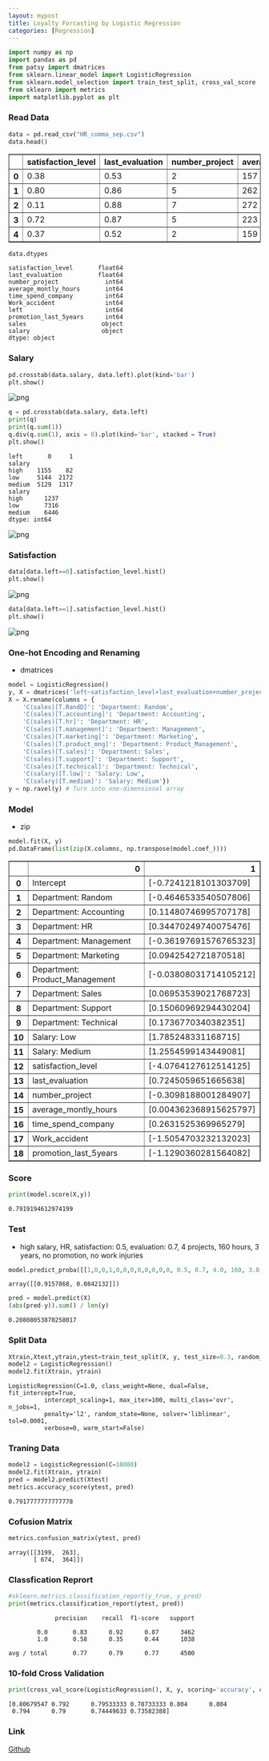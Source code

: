 ```yaml
---
layout: mypost
title: Loyalty Forcasting by Logistic Regression
categories: [Regression]
---
```


```python
import numpy as np 
import pandas as pd 
from patsy import dmatrices 
from sklearn.linear_model import LogisticRegression 
from sklearn.model_selection import train_test_split, cross_val_score 
from sklearn import metrics 
import matplotlib.pyplot as plt 
```

### Read Data


```python
data = pd.read_csv("HR_comma_sep.csv")
data.head()
```




<div>
<style scoped>
    .dataframe tbody tr th:only-of-type {
        vertical-align: middle;
    }

    .dataframe tbody tr th {
        vertical-align: top;
    }

    .dataframe thead th {
        text-align: right;
    }
</style>
<table border="1" class="dataframe">
  <thead>
    <tr style="text-align: right;">
      <th></th>
      <th>satisfaction_level</th>
      <th>last_evaluation</th>
      <th>number_project</th>
      <th>average_montly_hours</th>
      <th>time_spend_company</th>
      <th>Work_accident</th>
      <th>left</th>
      <th>promotion_last_5years</th>
      <th>sales</th>
      <th>salary</th>
    </tr>
  </thead>
  <tbody>
    <tr>
      <th>0</th>
      <td>0.38</td>
      <td>0.53</td>
      <td>2</td>
      <td>157</td>
      <td>3</td>
      <td>0</td>
      <td>1</td>
      <td>0</td>
      <td>sales</td>
      <td>low</td>
    </tr>
    <tr>
      <th>1</th>
      <td>0.80</td>
      <td>0.86</td>
      <td>5</td>
      <td>262</td>
      <td>6</td>
      <td>0</td>
      <td>1</td>
      <td>0</td>
      <td>sales</td>
      <td>medium</td>
    </tr>
    <tr>
      <th>2</th>
      <td>0.11</td>
      <td>0.88</td>
      <td>7</td>
      <td>272</td>
      <td>4</td>
      <td>0</td>
      <td>1</td>
      <td>0</td>
      <td>sales</td>
      <td>medium</td>
    </tr>
    <tr>
      <th>3</th>
      <td>0.72</td>
      <td>0.87</td>
      <td>5</td>
      <td>223</td>
      <td>5</td>
      <td>0</td>
      <td>1</td>
      <td>0</td>
      <td>sales</td>
      <td>low</td>
    </tr>
    <tr>
      <th>4</th>
      <td>0.37</td>
      <td>0.52</td>
      <td>2</td>
      <td>159</td>
      <td>3</td>
      <td>0</td>
      <td>1</td>
      <td>0</td>
      <td>sales</td>
      <td>low</td>
    </tr>
  </tbody>
</table>
</div>




```python
data.dtypes
```




    satisfaction_level       float64
    last_evaluation          float64
    number_project             int64
    average_montly_hours       int64
    time_spend_company         int64
    Work_accident              int64
    left                       int64
    promotion_last_5years      int64
    sales                     object
    salary                    object
    dtype: object



### Salary


```python
pd.crosstab(data.salary, data.left).plot(kind='bar')
plt.show()
```


![png](kernel2_5_0.png)



```python
q = pd.crosstab(data.salary, data.left)
print(q)
print(q.sum(1))
q.div(q.sum(1), axis = 0).plot(kind='bar', stacked = True)
plt.show()
```

    left       0     1
    salary            
    high    1155    82
    low     5144  2172
    medium  5129  1317
    salary
    high      1237
    low       7316
    medium    6446
    dtype: int64



![png](kernel2_6_1.png)


### Satisfaction


```python
data[data.left==0].satisfaction_level.hist()
plt.show()
```


![png](kernel2_8_0.png)



```python
data[data.left==1].satisfaction_level.hist()
plt.show()
```


![png](kernel2_9_0.png)


### One-hot Encoding and Renaming
* dmatrices


```python
model = LogisticRegression()
y, X = dmatrices('left~satisfaction_level+last_evaluation+number_project+average_montly_hours+time_spend_company+Work_accident+promotion_last_5years+C(sales)+C(salary)', data, return_type='dataframe')
X = X.rename(columns = {
    'C(sales)[T.RandD]': 'Department: Random',
    'C(sales)[T.accounting]': 'Department: Accounting',
    'C(sales)[T.hr]': 'Department: HR',
    'C(sales)[T.management]': 'Department: Management',
    'C(sales)[T.marketing]': 'Department: Marketing',
    'C(sales)[T.product_mng]': 'Department: Product_Management',
    'C(sales)[T.sales]': 'Department: Sales',
    'C(sales)[T.support]': 'Department: Support',
    'C(sales)[T.technical]': 'Department: Technical',
    'C(salary)[T.low]': 'Salary: Low',
    'C(salary)[T.medium]': 'Salary: Medium'}) 
y = np.ravel(y) # Turn into one-dimensional array
```

### Model
* zip


```python
model.fit(X, y)
pd.DataFrame(list(zip(X.columns, np.transpose(model.coef_))))
```




<div>
<style scoped>
    .dataframe tbody tr th:only-of-type {
        vertical-align: middle;
    }

    .dataframe tbody tr th {
        vertical-align: top;
    }

    .dataframe thead th {
        text-align: right;
    }
</style>
<table border="1" class="dataframe">
  <thead>
    <tr style="text-align: right;">
      <th></th>
      <th>0</th>
      <th>1</th>
    </tr>
  </thead>
  <tbody>
    <tr>
      <th>0</th>
      <td>Intercept</td>
      <td>[-0.7241218101303709]</td>
    </tr>
    <tr>
      <th>1</th>
      <td>Department: Random</td>
      <td>[-0.4646533540507806]</td>
    </tr>
    <tr>
      <th>2</th>
      <td>Department: Accounting</td>
      <td>[0.11480746995707178]</td>
    </tr>
    <tr>
      <th>3</th>
      <td>Department: HR</td>
      <td>[0.34470249740075476]</td>
    </tr>
    <tr>
      <th>4</th>
      <td>Department: Management</td>
      <td>[-0.36197691576765323]</td>
    </tr>
    <tr>
      <th>5</th>
      <td>Department: Marketing</td>
      <td>[0.0942542721870518]</td>
    </tr>
    <tr>
      <th>6</th>
      <td>Department: Product_Management</td>
      <td>[-0.03808031714105212]</td>
    </tr>
    <tr>
      <th>7</th>
      <td>Department: Sales</td>
      <td>[0.06953539021768723]</td>
    </tr>
    <tr>
      <th>8</th>
      <td>Department: Support</td>
      <td>[0.15060969294430204]</td>
    </tr>
    <tr>
      <th>9</th>
      <td>Department: Technical</td>
      <td>[0.1736770340382351]</td>
    </tr>
    <tr>
      <th>10</th>
      <td>Salary: Low</td>
      <td>[1.785248331168715]</td>
    </tr>
    <tr>
      <th>11</th>
      <td>Salary: Medium</td>
      <td>[1.2554599143449081]</td>
    </tr>
    <tr>
      <th>12</th>
      <td>satisfaction_level</td>
      <td>[-4.0764127612514125]</td>
    </tr>
    <tr>
      <th>13</th>
      <td>last_evaluation</td>
      <td>[0.7245059651665638]</td>
    </tr>
    <tr>
      <th>14</th>
      <td>number_project</td>
      <td>[-0.3098188001284907]</td>
    </tr>
    <tr>
      <th>15</th>
      <td>average_montly_hours</td>
      <td>[0.004362368915625797]</td>
    </tr>
    <tr>
      <th>16</th>
      <td>time_spend_company</td>
      <td>[0.2631525369965279]</td>
    </tr>
    <tr>
      <th>17</th>
      <td>Work_accident</td>
      <td>[-1.5054703232132023]</td>
    </tr>
    <tr>
      <th>18</th>
      <td>promotion_last_5years</td>
      <td>[-1.1290360281564082]</td>
    </tr>
  </tbody>
</table>
</div>



### Score


```python
print(model.score(X,y))
```

    0.7919194612974199


### Test
* high salary, HR, satisfaction: 0.5, evaluation: 0.7, 4 projects, 160 hours, 3 years, no promotion, no work injuries


```python
model.predict_proba([[1,0,0,1,0,0,0,0,0,0,0,0, 0.5, 0.7, 4.0, 160, 3.0, 0, 0]])
```




    array([[0.9157868, 0.0842132]])




```python
pred = model.predict(X)
(abs(pred-y)).sum() / len(y)
```




    0.20808053870258017



### Split Data


```python
Xtrain,Xtest,ytrain,ytest=train_test_split(X, y, test_size=0.3, random_state=0)
model2 = LogisticRegression()
model2.fit(Xtrain, ytrain)
```




    LogisticRegression(C=1.0, class_weight=None, dual=False, fit_intercept=True,
              intercept_scaling=1, max_iter=100, multi_class='ovr', n_jobs=1,
              penalty='l2', random_state=None, solver='liblinear', tol=0.0001,
              verbose=0, warm_start=False)



### Traning Data 


```python
model2 = LogisticRegression(C=10000)
model2.fit(Xtrain, ytrain)
pred = model2.predict(Xtest)
metrics.accuracy_score(ytest, pred)
```




    0.7917777777777778



### Cofusion Matrix


```python
metrics.confusion_matrix(ytest, pred)
```




    array([[3199,  263],
           [ 674,  364]])



### Classfication Reprort


```python
#sklearn.metrics.classification_report(y_true, y_pred)
print(metrics.classification_report(ytest, pred))

```

                 precision    recall  f1-score   support
    
            0.0       0.83      0.92      0.87      3462
            1.0       0.58      0.35      0.44      1038
    
    avg / total       0.77      0.79      0.77      4500
    


### 10-fold Cross Validation


```python
print(cross_val_score(LogisticRegression(), X, y, scoring='accuracy', cv=10))
```

    [0.80679547 0.792      0.79533333 0.78733333 0.804      0.804
     0.794      0.79       0.74449633 0.73582388]

### Link
[Github](https://github.com/ryanxjhan/ml-practice/blob/master/HR%20Logistic%20Regression.ipynb)
